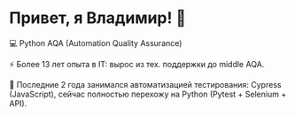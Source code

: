 # Привет, я Владимир! 👋  

💻 Python AQA (Automation Quality Assurance)

⚡ Более 13 лет опыта в IT: вырос из тех. поддержки до middle AQA.

🚀 Последние 2 года занимался автоматизацией тестирования: Cypress (JavaScript), сейчас полностью перехожу на Python (Pytest + Selenium + API).

<!---
---

### 🛠 Стек и инструменты
- Языки и тестовые фреймворки: Python, Pytest, Unittest, Cypress (JS)
- UI & API тестирование: Selenium, Playwright, Requests
- CI/CD и окружения: Docker, GitHub Actions, Bash, Linux  
- Базы данных: PostgreSQL, MySQL
- Организация процессов: написание документации, наставничество, разбор багов

---

### 🚀 Примеры проектов
- [📧 Email 2FA Service](ссылка) — сервис на Python для получения кодов из почты по IMAP, интегрирован в Cypress  
- [🧪 Pytest Framework Demo](ссылка) — модульная архитектура автотестов (фикстуры, хуки, репорты)  
- [🔗 API Testing Demo](ссылка) — тестирование REST API на Pytest + Requests  
- [🌐 UI Testing Demo](ссылка) — Selenium + Pytest, чистый Page Object (без «BasePage» абстракций)  

---

### 🎯 Чем могу быть полезен
- Поднятие автотестов с нуля (UI, API, интеграции)  
- Рефакторинг и оптимизация существующих проектов  
- Внедрение CI/CD пайплайнов  
- Документация и обучение команды  

---

### 📫 Контакты
- Email: ...  
- Telegram: ...  
- LinkedIn: ...  

---

⚡ В тестировании для меня главное — надёжность и понятность кода.  
👽 А вне работы — я фанат научной фантастики и космоса.


- 👋 Hi, I’m @Swan9250
- 👀 I’m interested in Python, Django
- 🌱 I’m currently learning Skillbox Junior Django Developing
- 💞️ I’m looking to collaborate on ...
- 📫 How to reach me swan9250@gmail.com

Swan9250/Swan9250 is a ✨ special ✨ repository because its `README.md` (this file) appears on your GitHub profile.
You can click the Preview link to take a look at your changes.
--->
